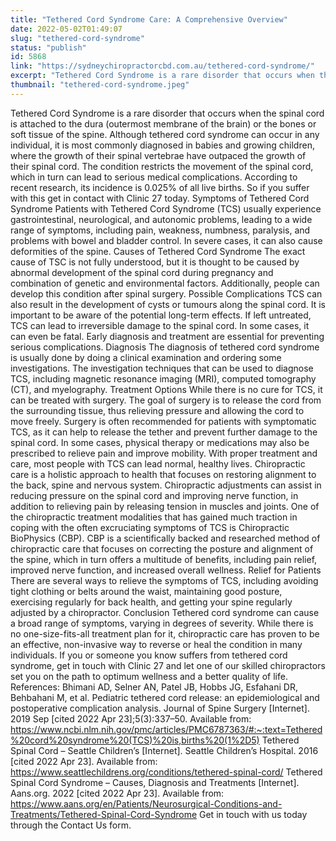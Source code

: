 ```yaml
---
title: "Tethered Cord Syndrome Care: A Comprehensive Overview"
date: 2022-05-02T01:49:07
slug: "tethered-cord-syndrome"
status: "publish"
id: 5868
link: "https://sydneychiropractorcbd.com.au/tethered-cord-syndrome/"
excerpt: "Tethered Cord Syndrome is a rare disorder that occurs when the spinal cord is attached to the dura (outermost membrane of the brain) or the bones or soft tissue of the spine. Although tethered cord syndrome can occur in any individual, it is most commonly diagnosed in babies and growing children, where the growth of [&hellip;]"
thumbnail: "tethered-cord-syndrome.jpeg"
---
```


Tethered Cord Syndrome is a rare disorder that occurs when the spinal cord is attached to the dura (outermost membrane of the brain) or the bones or soft tissue of the spine. Although tethered cord syndrome can occur in any individual, it is most commonly diagnosed in babies and growing children, where the growth of their spinal vertebrae have outpaced the growth of their spinal cord. The condition restricts the movement of the spinal cord, which in turn can lead to serious medical complications. According to recent research, its incidence is 0.025% of all live births. So if you suffer with this get in contact with Clinic 27 today. Symptoms of Tethered Cord Syndrome Patients with Tethered Cord Syndrome (TCS) usually experience gastrointestinal, neurological, and autonomic problems, leading to a wide range of symptoms, including pain, weakness, numbness, paralysis, and problems with bowel and bladder control. In severe cases, it can also cause deformities of the spine. Causes of Tethered Cord Syndrome The exact cause of TSC is not fully understood, but it is thought to be caused by abnormal development of the spinal cord during pregnancy and combination of genetic and environmental factors. Additionally, people can develop this condition after spinal surgery. Possible Complications TCS can also result in the development of cysts or tumours along the spinal cord. It is important to be aware of the potential long-term effects. If left untreated, TCS can lead to irreversible damage to the spinal cord. In some cases, it can even be fatal. Early diagnosis and treatment are essential for preventing serious complications. Diagnosis The diagnosis of tethered cord syndrome is usually done by doing a clinical examination and ordering some investigations. The investigation techniques that can be used to diagnose TCS, including magnetic resonance imaging (MRI), computed tomography (CT), and myelography. Treatment Options While there is no cure for TCS, it can be treated with surgery. The goal of surgery is to release the cord from the surrounding tissue, thus relieving pressure and allowing the cord to move freely. Surgery is often recommended for patients with symptomatic TCS, as it can help to release the tether and prevent further damage to the spinal cord. In some cases, physical therapy or medications may also be prescribed to relieve pain and improve mobility. With proper treatment and care, most people with TCS can lead normal, healthy lives. Chiropractic care is a holistic approach to health that focuses on restoring alignment to the back, spine and nervous system. Chiropractic adjustments can assist in reducing pressure on the spinal cord and improving nerve function, in addition to relieving pain by releasing tension in muscles and joints. One of the chiropractic treatment modalities that has gained much traction in coping with the often excruciating symptoms of TCS is Chiropractic BioPhysics (CBP). CBP is a scientifically backed and researched method of chiropractic care that focuses on correcting the posture and alignment of the spine, which in turn offers a multitude of benefits, including pain relief, improved nerve function, and increased overall wellness. Relief for Patients There are several ways to relieve the symptoms of TCS, including avoiding tight clothing or belts around the waist, maintaining good posture, exercising regularly for back health, and getting your spine regularly adjusted by a chiropractor. Conclusion Tethered cord syndrome can cause a broad range of symptoms, varying in degrees of severity. While there is no one-size-fits-all treatment plan for it, chiropractic care has proven to be an effective, non-invasive way to reverse or heal the condition in many individuals. If you or someone you know suffers from tethered cord syndrome, get in touch with Clinic 27 and let one of our skilled chiropractors set you on the path to optimum wellness and a better quality of life. References: Bhimani AD, Selner AN, Patel JB, Hobbs JG, Esfahani DR, Behbahani M, et al. Pediatric tethered cord release: an epidemiological and postoperative complication analysis. Journal of Spine Surgery [Internet]. 2019 Sep [cited 2022 Apr 23];5(3):337–50. Available from: https://www.ncbi.nlm.nih.gov/pmc/articles/PMC6787363/#:~:text=Tethered%20cord%20syndrome%20(TCS)%20is,births%20(1%2D5) ‌Tethered Spinal Cord &#8211; Seattle Children’s [Internet]. Seattle Children’s Hospital. 2016 [cited 2022 Apr 23]. Available from: https://www.seattlechildrens.org/conditions/tethered-spinal-cord/ ‌Tethered Spinal Cord Syndrome – Causes, Diagnosis and Treatments [Internet]. Aans.org. 2022 [cited 2022 Apr 23]. Available from: https://www.aans.org/en/Patients/Neurosurgical-Conditions-and-Treatments/Tethered-Spinal-Cord-Syndrome Get in touch with us today through the Contact Us form.
